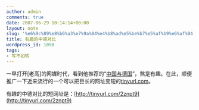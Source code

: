 ```yaml
---
author: admin
comments: true
date: 2007-06-29 10:14:14+00:00
layout: note
slug: '%e6%9c%89%e8%b6%a3%e7%9a%84%e4%b8%ad%e5%be%b7%e5%af%b9%e6%af%94'
title: 有趣的中德对比
wordpress_id: 1090
tags:
- 写不如转
---
```


一早打开[老高]的网媒时代，看到他推荐的“[中国与德国](http://ziqu.netsh.com/bbs/665293/messages/79088.html)”，煞是有趣。在此，顺便推广一下近来流行的一个可以把巨长的网址变短的[tinyurl.com](http://tinyurl.com/)。

有趣的中德对比的短网址是：[http://tinyurl.com/2znpt9](http://tinyurl.com/2znpt9)
